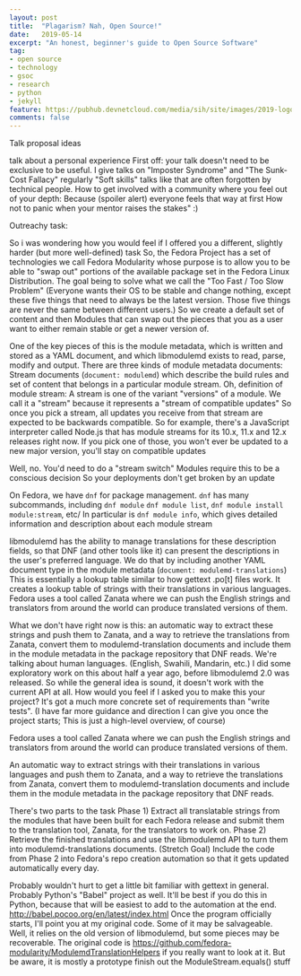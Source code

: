 ```yaml
---
layout: post
title:  "Plagarism? Nah, Open Source!"
date:   2019-05-14
excerpt: "An honest, beginner's guide to Open Source Software"
tag:
- open source
- technology
- gsoc
- research
- python
- jekyll
feature: https://pubhub.devnetcloud.com/media/sih/site/images/2019-logo/drawable-xxxhdpi/logo.png
comments: false
---
```



Talk proposal ideas

talk about a personal experience
First off: your talk doesn't need to be exclusive to be useful.
I give talks on "Imposter Syndrome" and "The Sunk-Cost Fallacy" regularly
"Soft skills" talks like that are often forgotten by technical people.
How to get involved with a community where you feel out of your depth: Because (spoiler alert) everyone feels that way at first
How not to panic when your mentor raises the stakes" :)

Outreachy task:

So i was wondering how you would feel if I offered you a different, slightly harder (but more well-defined) task
So, the Fedora Project has a set of technologies we call Fedora Modularity whose purpose is to allow you to be able to "swap out" portions of the available package set in the Fedora Linux Distribution.
The goal being to solve what we call the "Too Fast / Too Slow Problem"
(Everyone wants their OS to be stable and change nothing, except these five things that need to always be the latest version. Those five things are never the same between different users.)
So we create a default set of content and then Modules that can swap out the pieces that you as a user want to either remain stable or get a newer version of.

One of the key pieces of this is the module metadata, which is written and stored as a YAML document, and which libmodulemd exists to read, parse, modify and output.
There are three kinds of module metadata documents: Stream documents (`document: modulemd`) which describe the build rules and set of content that belongs in a particular module stream.
Oh, definition of module stream:
A stream is one of the variant "versions" of a module. We call it a "stream" because it represents a "stream of compatible updates"
So once you pick a stream, all updates you receive from that stream are expected to be backwards compatible.
So for example, there's a JavaScript interpreter called Node.js that has module streams for its 10.x, 11.x and 12.x releases right now.
If you pick one of those, you won't ever be updated to a new major version, you'll stay on compatible updates

Well, no. You'd need to do a "stream switch"
Modules require this to be a conscious decision
So your deployments don't get broken by an update

On Fedora, we have `dnf` for package management. `dnf` has many subcommands, including `dnf module`
`dnf module list`, `dnf module install module:stream`, etc/
In particular is `dnf module info`, which gives detailed information and description about each module stream

libmodulemd has the ability to manage translations for these description fields, so that DNF (and other tools like it) can present the descriptions in the user's preferred language.
We do that by including another YAML document type in the module metadata (`document: modulemd-translations`)
This is essentially a lookup table similar to how gettext .po[t] files work.
It creates a lookup table of strings with their translations in various languages.
Fedora uses a tool called Zanata where we can push the English strings and  translators from around the world can produce translated versions of them.

What we don't have right now is this: an automatic way to extract these strings and push them to Zanata, and a way to retrieve the translations from Zanata, convert them to modulemd-translation documents and include them in the module metadata in the package repository that DNF reads.
We're talking about human languages. (English, Swahili, Mandarin, etc.)
I did some exploratory work on this about half a year ago, before libmodulemd 2.0 was released.
So while the general idea is sound, it doesn't work with the current API at all.
How would you feel if I asked you to make this your project? It's got a much more concrete set of requirements than "write tests".
(I have far more guidance and direction I can give you once the project starts; This is just a high-level overview, of course)

Fedora uses a tool called Zanata where we can push the English strings and  translators from around the world can produce translated versions of them.

An automatic way to extract strings with their translations in various languages and push them to Zanata, and a way to retrieve the translations from Zanata, convert them to modulemd-translation documents and include them in the module metadata in the package repository that DNF reads.

There's two parts to the task
Phase 1) Extract all translatable strings from the modules that have been built for each Fedora release and submit them to the translation tool, Zanata, for the translators to work on.
Phase 2) Retrieve the finished translations and use the libmodulemd API to turn them into modulemd-translations documents.
(Stretch Goal) Include the code from Phase 2 into Fedora's repo creation automation so that it gets updated automatically every day.

Probably wouldn't hurt to get a little bit familiar with gettext in general. Probably Python's "Babel" project as well.
It'll be best if you do this in Python, because that will be easiest to add to the automation at the end.
http://babel.pocoo.org/en/latest/index.html
Once the program officially starts, I'll point you at my original code. Some of it may be salvageable.
Well, it relies on the old version of libmodulemd, but some pieces may be recoverable.
The original code is https://github.com/fedora-modularity/ModulemdTranslationHelpers if you really want to look at it.
But be aware, it is mostly a prototype
finish out the ModuleStream.equals()  stuff
